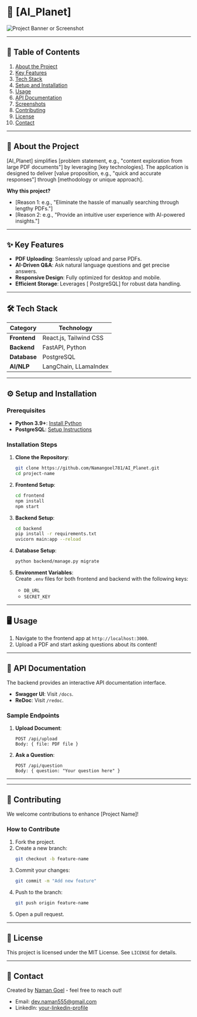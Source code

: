 # 🌟 [AI_Planet]


![Project Banner or Screenshot](https://www.cityincubator.lu/wp-content/uploads/2024/10/lci-1694619486267.png)

---

## 📝 Table of Contents

1. [About the Project](#about-the-project)  
2. [Key Features](#key-features)  
3. [Tech Stack](#tech-stack)  
4. [Setup and Installation](#setup-and-installation)  
5. [Usage](#usage)  
6. [API Documentation](#api-documentation)  
7. [Screenshots](#screenshots)  
8. [Contributing](#contributing)  
9. [License](#license)  
10. [Contact](#contact)  

---

## 🧐 About the Project

[AI_Planet] simplifies [problem statement, e.g., "content exploration from large PDF documents"] by leveraging [key technologies]. The application is designed to deliver [value proposition, e.g., "quick and accurate responses"] through [methodology or unique approach].  

**Why this project?**  
- [Reason 1: e.g., "Eliminate the hassle of manually searching through lengthy PDFs."]
- [Reason 2: e.g., "Provide an intuitive user experience with AI-powered insights."]

---

## ✨ Key Features

- **PDF Uploading**: Seamlessly upload and parse PDFs.  
- **AI-Driven Q&A**: Ask natural language questions and get precise answers.  
- **Responsive Design**: Fully optimized for desktop and mobile.  
- **Efficient Storage**: Leverages [ PostgreSQL] for robust data handling.  

---

## 🛠️ Tech Stack

| **Category**   | **Technology**      |
|-----------------|---------------------|
| **Frontend**   | React.js, Tailwind CSS |
| **Backend**    | FastAPI, Python      |
| **Database**   | PostgreSQL   |
| **AI/NLP**     | LangChain, LLamaIndex |

---


## ⚙️ Setup and Installation

### Prerequisites
- **Python 3.9+**: [Install Python](https://www.python.org/downloads/)  
- **PostgreSQL**: [Setup Instructions](https://www.postgresql.org/)  

### Installation Steps
1. **Clone the Repository**:  
    ```bash
    git clone https://github.com/Namangoel781/AI_Planet.git
    cd project-name
    ```

2. **Frontend Setup**:  
    ```bash
    cd frontend
    npm install
    npm start
    ```

3. **Backend Setup**:  
    ```bash
    cd backend
    pip install -r requirements.txt
    uvicorn main:app --reload
    ```

4. **Database Setup**:  
    ```bash
    python backend/manage.py migrate
    ```

5. **Environment Variables**:  
   Create `.env` files for both frontend and backend with the following keys:  
   - `DB_URL`  
   - `SECRET_KEY`  


---

## 🖥️ Usage

1. Navigate to the frontend app at `http://localhost:3000`.  
2. Upload a PDF and start asking questions about its content!  

---

## 📄 API Documentation

The backend provides an interactive API documentation interface.  

- **Swagger UI**: Visit `/docs`.  
- **ReDoc**: Visit `/redoc`.  

### Sample Endpoints
1. **Upload Document**:  
    ```http
    POST /api/upload
    Body: { file: PDF file }
    ```

2. **Ask a Question**:  
    ```http
    POST /api/question
    Body: { question: "Your question here" }
    ```

---


---

## 🤝 Contributing

We welcome contributions to enhance [Project Name]!  

### How to Contribute
1. Fork the project.  
2. Create a new branch:  
    ```bash
    git checkout -b feature-name
    ```
3. Commit your changes:  
    ```bash
    git commit -m "Add new feature"
    ```
4. Push to the branch:  
    ```bash
    git push origin feature-name
    ```
5. Open a pull request.  

---

## 📜 License

This project is licensed under the MIT License. See `LICENSE` for details.

---

## 💬 Contact

Created by [Naman Goel](https://dev-naman-portfolio.netlify.app/) - feel free to reach out!

- Email: [dev.naman555@gmail.com](mailto:dev.naman555@gmail.com)  
- LinkedIn: [your-linkedin-profile](https://www.linkedin.com/in/naman-goel-6a6b621b6/)  
